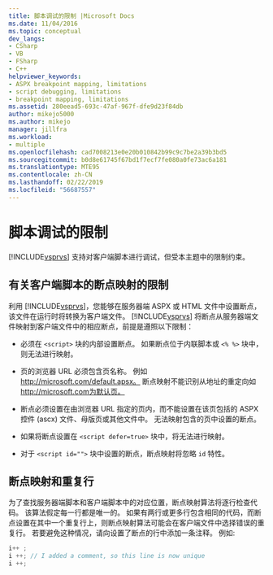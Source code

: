 ```yaml
---
title: 脚本调试的限制 |Microsoft Docs
ms.date: 11/04/2016
ms.topic: conceptual
dev_langs:
- CSharp
- VB
- FSharp
- C++
helpviewer_keywords:
- ASPX breakpoint mapping, limitations
- script debugging, limitations
- breakpoint mapping, limitations
ms.assetid: 280eead5-693c-47af-967f-dfe9d23f84db
author: mikejo5000
ms.author: mikejo
manager: jillfra
ms.workload:
- multiple
ms.openlocfilehash: cad7008213e0e20b010842b99c9c7be2a39b3bd5
ms.sourcegitcommit: b0d8e61745f67bd1f7ecf7fe080a0fe73ac6a181
ms.translationtype: MTE95
ms.contentlocale: zh-CN
ms.lasthandoff: 02/22/2019
ms.locfileid: "56687557"
---
```

# <a name="limitations-on-script-debugging"></a>脚本调试的限制
[!INCLUDE[vsprvs](../code-quality/includes/vsprvs_md.md)] 支持对客户端脚本进行调试，但受本主题中的限制约束。

## <a name="limitations-on-breakpoint-mapping-with-client-side-script"></a>有关客户端脚本的断点映射的限制
 利用 [!INCLUDE[vsprvs](../code-quality/includes/vsprvs_md.md)]，您能够在服务器端 ASPX 或 HTML 文件中设置断点，该文件在运行时将转换为客户端文件。 [!INCLUDE[vsprvs](../code-quality/includes/vsprvs_md.md)] 将断点从服务器端文件映射到客户端文件中的相应断点，前提是遵照以下限制：

-   必须在 `<script>` 块的内部设置断点。 如果断点位于内联脚本或 `<% %>` 块中，则无法进行映射。

-   页的浏览器 URL 必须包含页名称。 例如 http://microsoft.com/default.apsx。 断点映射不能识别从地址的重定向如 http://microsoft.com为默认页。

-   断点必须设置在由浏览器 URL 指定的页内，而不能设置在该页包括的 ASPX 控件 (ascx) 文件、母版页或其他文件中。 无法映射包含的页中设置的断点。

-   如果将断点设置在 `<script defer=true>` 块中，将无法进行映射。

-   对于 `<script id="">` 块中设置的断点，断点映射将忽略 `id` 特性。

## <a name="breakpoint-mapping-and-duplicate-lines"></a>断点映射和重复行
 为了查找服务器端脚本和客户端脚本中的对应位置，断点映射算法将逐行检查代码。 该算法假定每一行都是唯一的。 如果有两行或更多行包含相同的代码，而断点设置在其中一个重复行上，则断点映射算法可能会在客户端文件中选择错误的重复行。 若要避免这种情况，请向设置了断点的行中添加一条注释。 例如:

```csharp
i++ ;
i ++; // I added a comment, so this line is now unique
i ++;
```

